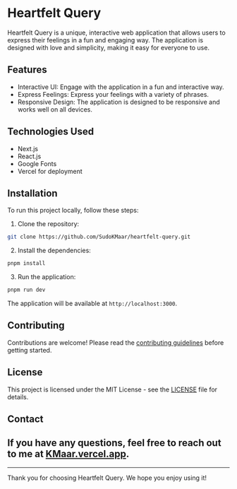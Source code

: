 # Heartfelt Query

Heartfelt Query is a unique, interactive web application that allows users to express their feelings in a fun and engaging way. The application is designed with love and simplicity, making it easy for everyone to use.

## Features

- Interactive UI: Engage with the application in a fun and interactive way.
- Express Feelings: Express your feelings with a variety of phrases.
- Responsive Design: The application is designed to be responsive and works well on all devices.

## Technologies Used

- Next.js
- React.js
- Google Fonts
- Vercel for deployment

## Installation

To run this project locally, follow these steps:

1. Clone the repository:

```bash
git clone https://github.com/SudoKMaar/heartfelt-query.git
```

2. Install the dependencies:

```bash
pnpm install
```

3. Run the application:

```bash
pnpm run dev
```

The application will be available at `http://localhost:3000`.

## Contributing

Contributions are welcome! Please read the [contributing guidelines](https://contributing.md/how-to-contribute-to-open-source/) before getting started.

## License

This project is licensed under the MIT License - see the [LICENSE](LICENSE) file for details.

## Contact

## If you have any questions, feel free to reach out to me at [KMaar.vercel.app](https://kmaar.vercel.app/).

---

Thank you for choosing Heartfelt Query. We hope you enjoy using it!
